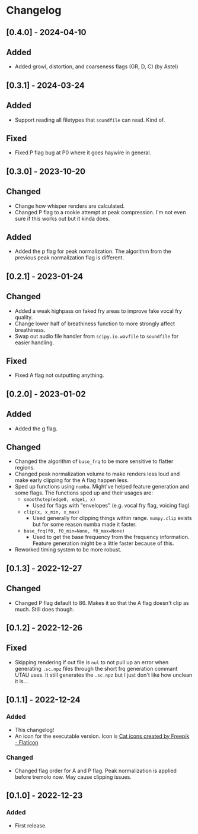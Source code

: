 # Changelog

## [0.4.0] - 2024-04-10

## Added
 - Added growl, distortion, and coarseness flags (GR, D, C) (by Astel)

## [0.3.1] - 2024-03-24

## Added
 - Support reading all filetypes that `soundfile` can read. Kind of.

## Fixed
 - Fixed P flag bug at P0 where it goes haywire in general.

## [0.3.0] - 2023-10-20

## Changed
 - Change how whisper renders are calculated.
 - Changed P flag to a rookie attempt at peak compression. I'm not even sure if this works out but it kinda does.

## Added
 - Added the p flag for peak normalization. The algorithm from the previous peak normalization flag is different.

## [0.2.1] - 2023-01-24

## Changed
 - Added a weak highpass on faked fry areas to improve fake vocal fry quality.
 - Change lower half of breathiness function to more strongly affect breathiness.
 - Swap out audio file handler from `scipy.io.wavfile` to `soundfile` for easier handling.

## Fixed
 - Fixed A flag not outputting anything.

## [0.2.0] - 2023-01-02

## Added
 - Added the g flag.

## Changed
 - Changed the algorithm of `base_frq` to be more sensitive to flatter regions.
 - Changed peak normalization volume to make renders less loud and make early clipping for the A flag happen less.
 - Sped up functions using `numba`. Might've helped feature generation and some flags. The functions sped up and their usages are:
	- `smoothstep(edge0, edge1, x)`
		- Used for flags with "envelopes" (e.g. vocal fry flag, voicing flag)
	- `clip(x, x_min, x_max)`
		- Used generally for clipping things within range. `numpy.clip` exists but for some reason numba made it faster.
	- `base_frq(f0, f0_min=None, f0_max=None)`
		- Used to get the base frequency from the frequency information. Feature generation might be a little faster because of this.
 - Reworked timing system to be more robust.
 
## [0.1.3] - 2022-12-27

## Changed
 - Changed P flag default to 86. Makes it so that the A flag doesn't clip as much. Still does though.

## [0.1.2] - 2022-12-26

## Fixed
 - Skipping rendering if out file is `nul` to not pull up an error when generating `.sc.npz` files through the short frq generation commant UTAU uses. It still generates the `.sc.npz` but I just don't like how unclean it is...

## [0.1.1] - 2022-12-24

### Added
 - This changelog!
 - An icon for the executable version. Icon is [Cat icons created by Freepik - Flaticon](https://www.flaticon.com/free-icons/cat)

### Changed
 - Changed flag order for A and P flag. Peak normalization is applied before tremolo now. May cause clipping issues.

## [0.1.0] - 2022-12-23

### Added
 - First release.
